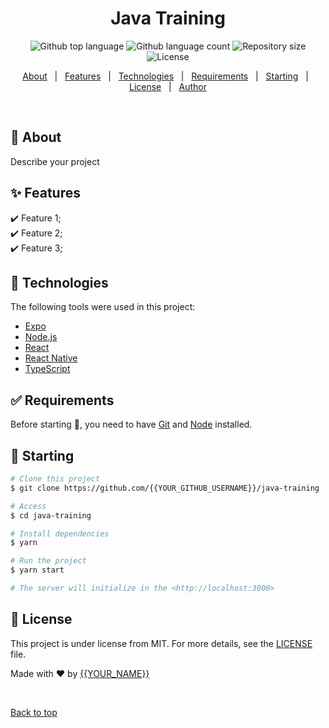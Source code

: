<h1 align="center">Java Training</h1>

<p align="center">
  <img alt="Github top language" src="https://img.shields.io/github/languages/top/{{YOUR_GITHUB_USERNAME}}/java-training?color=56BEB8">
  <img alt="Github language count" src="https://img.shields.io/github/languages/count/{{YOUR_GITHUB_USERNAME}}/java-training?color=56BEB8">
  <img alt="Repository size" src="https://img.shields.io/github/repo-size/{{YOUR_GITHUB_USERNAME}}/java-training?color=56BEB8">
  <img alt="License" src="https://img.shields.io/github/license/{{YOUR_GITHUB_USERNAME}}/java-training?color=56BEB8">
</p>

<p align="center">
  <a href="#dart-about">About</a> &#xa0; | &#xa0; 
  <a href="#sparkles-features">Features</a> &#xa0; | &#xa0;
  <a href="#rocket-technologies">Technologies</a> &#xa0; | &#xa0;
  <a href="#white_check_mark-requirements">Requirements</a> &#xa0; | &#xa0;
  <a href="#checkered_flag-starting">Starting</a> &#xa0; | &#xa0;
  <a href="#memo-license">License</a> &#xa0; | &#xa0;
  <a href="https://github.com/{{YOUR_GITHUB_USERNAME}}" target="_blank">Author</a>
</p>

<br>

## :dart: About ##

Describe your project

## :sparkles: Features ##

:heavy_check_mark: Feature 1;\
:heavy_check_mark: Feature 2;\
:heavy_check_mark: Feature 3;

## :rocket: Technologies ##

The following tools were used in this project:

- [Expo](https://expo.io/)
- [Node.js](https://nodejs.org/en/)
- [React](https://pt-br.reactjs.org/)
- [React Native](https://reactnative.dev/)
- [TypeScript](https://www.typescriptlang.org/)

## :white_check_mark: Requirements ##

Before starting :checkered_flag:, you need to have [Git](https://git-scm.com) and [Node](https://nodejs.org/en/) installed.

## :checkered_flag: Starting ##

```bash
# Clone this project
$ git clone https://github.com/{{YOUR_GITHUB_USERNAME}}/java-training

# Access
$ cd java-training

# Install dependencies
$ yarn

# Run the project
$ yarn start

# The server will initialize in the <http://localhost:3000>
```

## :memo: License ##

This project is under license from MIT. For more details, see the [LICENSE](LICENSE) file.


Made with :heart: by <a href="https://github.com/{{RajShahSanatani}}" target="_blank">{{YOUR_NAME}}</a>

&#xa0;

<a href="#top">Back to top</a>
